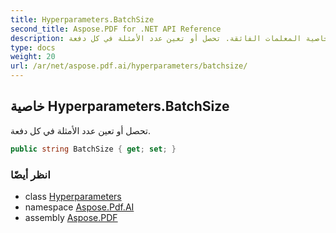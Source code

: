 ```yaml
---
title: Hyperparameters.BatchSize
second_title: Aspose.PDF for .NET API Reference
description: خاصية المعلمات الفائقة. تحصل أو تعين عدد الأمثلة في كل دفعة
type: docs
weight: 20
url: /ar/net/aspose.pdf.ai/hyperparameters/batchsize/
---
```

## خاصية Hyperparameters.BatchSize

تحصل أو تعين عدد الأمثلة في كل دفعة.

```csharp
public string BatchSize { get; set; }
```

### انظر أيضًا

* class [Hyperparameters](../)
* namespace [Aspose.Pdf.AI](../../../aspose.pdf.ai/)
* assembly [Aspose.PDF](../../../)